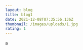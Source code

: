 ```yaml
---
layout: blog
title: blog1
date: 2021-12-08T07:35:56.136Z
thumbnail: /images/uploads/1.jpg
rating: 1
---
```

a